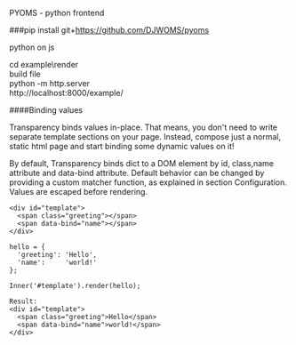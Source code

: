 PYOMS - python frontend

###pip install git+https://github.com/DJWOMS/pyoms

python on js

cd example\render                                                                                
build file                                                                                       
python -m http.server                                                                            
http://localhost:8000/example/

####Binding values

Transparency binds values in-place. That means, you don't need to write separate template sections on your page. Instead, compose just a normal, static html page and start binding some dynamic values on it!

By default, Transparency binds dict to a DOM element by id, class,name attribute and data-bind 
attribute. Default behavior can be changed by providing a custom matcher function, as explained in section Configuration. Values are escaped before rendering.


    <div id="template">
      <span class="greeting"></span>
      <span data-bind="name"></span>
    </div>
    
    hello = {
      'greeting': 'Hello',
      'name':     'world!'
    };
    
    Inner('#template').render(hello);
    
    Result:
    <div id="template">
      <span class="greeting">Hello</span>
      <span data-bind="name">world!</span>
    </div>
